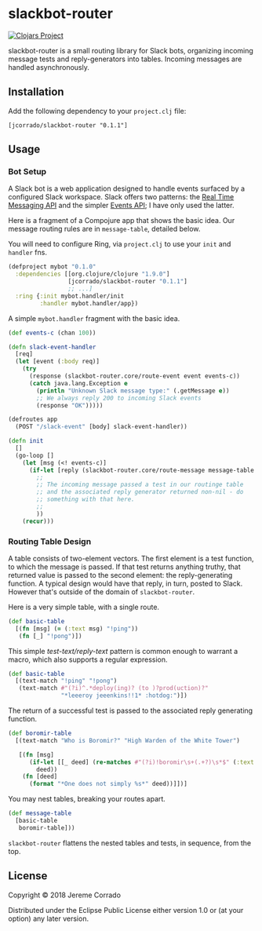 # slackbot-router
[![Clojars Project](https://img.shields.io/clojars/v/jcorrado/slackbot-router.svg)](https://clojars.org/jcorrado/slackbot-router)

slackbot-router is a small routing library for Slack bots, organizing incoming message tests and reply-generators into tables.  Incoming messages are handled asynchronously.

## Installation
Add the following dependency to your `project.clj` file:

	[jcorrado/slackbot-router "0.1.1"]

## Usage

### Bot Setup
A Slack bot is a web application designed to handle events surfaced by a configured Slack workspace.  Slack offers two patterns: the [Real Time Messaging API](https://api.slack.com/rtm) and the simpler [Events API](https://api.slack.com/events-api); I have only used the latter.

Here is a fragment of a Compojure app that shows the basic idea.  Our message routing rules are in `message-table`, detailed below.

You will need to configure Ring, via `project.clj` to use your `init` and `handler` fns.

```clojure
(defproject mybot "0.1.0"
  :dependencies [[org.clojure/clojure "1.9.0"]
                 [jcorrado/slackbot-router "0.1.1"]
                 ;; ...]
  :ring {:init mybot.handler/init
         :handler mybot.handler/app})
```

A simple `mybot.handler` fragment with the basic idea.

```clojure
(def events-c (chan 100))

(defn slack-event-handler
  [req]
  (let [event (:body req)]
    (try
      (response (slackbot-router.core/route-event event events-c))
      (catch java.lang.Exception e
        (println "Unknown Slack message type:" (.getMessage e))
        ;; We always reply 200 to incoming Slack events
        (response "OK")))))

(defroutes app
  (POST "/slack-event" [body] slack-event-handler))

(defn init
  []
  (go-loop []
    (let [msg (<! events-c)]
      (if-let [reply (slackbot-router.core/route-message message-table msg)]
       	;;
        ;; The incoming message passed a test in our routinge table
        ;; and the associated reply generator returned non-nil - do
        ;; something with that here.
        ;;
        ))
    (recur)))
```

### Routing Table Design
A table consists of two-element vectors.  The first element is a test function, to which the message is passed.  If that test returns anything truthy, that returned value is passed to the  second element: the reply-generating function.  A typical design would have that reply, in turn, posted to Slack.  However that's outside of the domain of `slackbot-router`.

Here is a very simple table, with a single route.
```clojure
(def basic-table
  [(fn [msg] (= (:text msg) "!ping"))
   (fn [_] "!pong")])
```

This simple _test-text/reply-text_ pattern is common enough to warrant a macro, which also supports a regular expression.

```clojure
(def basic-table
  [(text-match "!ping" "!pong")
   (text-match #"(?i)^.*deploy(ing)? (to )?prod(uction)?"
               "*leeeroy jeeenkins!!1* :hotdog:")])
```

The return of a successful test is passed to the associated reply generating function.
```clojure
(def boromir-table
  [(text-match "Who is Boromir?" "High Warden of the White Tower")

   [(fn [msg]
      (if-let [[_ deed] (re-matches #"(?i)!boromir\s+(.+?)\s*$" (:text msg))]
        deed))
    (fn [deed]
      (format "*One does not simply %s*" deed))]])]
```

You may nest tables, breaking your routes apart.
```clojure
(def message-table
  [basic-table
   boromir-table]))
```

`slackbot-router` flattens the nested tables and tests, in sequence,
from the top.


## License

Copyright © 2018 Jereme Corrado

Distributed under the Eclipse Public License either version 1.0 or (at
your option) any later version.

